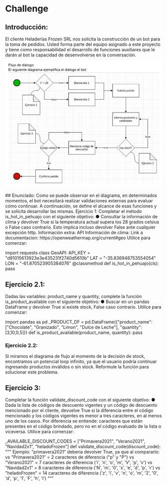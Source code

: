 # Challenge
## Introducción:
El cliente Heladerías Frozen SRL nos solicita la construcción de un bot para la toma de
pedidos. Usted forma parte del equipo asignado a este proyecto y tiene como responsabilidad
el desarrollo de funciones auxiliares que le darán al bot la capacidad de desenvolverse en la
conversación.
<p align="center"><img src="flujo.jpg" ></p>
## Enunciado:
Como se puede observar en el diagrama, en determinados momentos, el bot necesitará realizar
validaciones externas para evaluar cómo continuar.
A continuación, se define el alcance de esas funciones y se solicita desarrollar las mismas.
Ejercicio 1:
Completar el método is_hot_in_pehuajo con el siguiente objetivo:
● Consultar la información de clima y devolver True si la temperatura actual supera los 28
grados celsius o False caso contrario. Esto implica incluso devolver False ante cualquier
excepción http.
Información extra:
API Información de clima:
Link a documentacion: https://openweathermap.org/current#geo
Utilice para comenzar:

import requests
class GeoAPI:
API_KEY = "d81015613923e3e435231f2740d5610b"
LAT = "-35.836948753554054"
LON = "-61.870523905384076"
@classmethod
def is_hot_in_pehuajo(cls):
pass

## Ejercicio 2.1:
Dadas las variables: product_name y quantity, complete la función is_product_available con el
siguiente objetivo:
● Buscar en un pandas DataFrame y devolver True si existe stock, False caso contrario.
Utilice para comenzar:

import pandas as pd
_PRODUCT_DF = pd.DataFrame({"product_name": ["Chocolate", "Granizado",
"Limon", "Dulce de Leche"], "quantity": [3,10,0,5]})
def is_product_available(product_name, quantity):
pass

### Ejercicio 2.2:
Si miramos el diagrama de flujo al momento de la decisión de stock, encontramos un
potencial loop infinito, ya que el usuario podría continuar ingresando productos inválidos
o sin stock. Reformule la función para solucionar este problema.

## Ejercicio 3:
Completar la función validate_discount_code con el siguiente objetivo:
● Dada la lista de códigos de descuento vigentes y un código de descuento mencionado
por el cliente, devuelve True si la diferencia entre el código mencionado y los códigos
vigentes es menor a tres caracteres, en al menos uno de los casos.
Por diferencia se entiende: caracteres que están presentes en el código brindado, pero no en el
código evaluado de la lista o viceversa.
Utilice para comenzar:

_AVAILABLE_DISCOUNT_CODES = ["Primavera2021", "Verano2021", "Navidad2x1",
"heladoFrozen"]
def validate_discount_code(discount_code):
"""
Ejemplo:
"primavera2021" deberia devolver True, ya que al compararlo:
vs "Primavera2021" = 2 caracteres de diferencia ("p" y "P")
vs "Verano2021" = 7 caracteres de diferencia ('i', 'n', 'o', 'm', 'V',
'p', 'v')
vs "Navidad2x1" = 8 caracteres de diferencia ('N', 'm', '0', 'x', 'e',
'd', 'p', 'r')
vs "heladoFrozen" = 14 caracteres de diferencia ('z', 'i', 'v', 'n',
'o', 'm', '2', '0', 'd', 'p', '1', 'F', 'h', 'l')
"""
